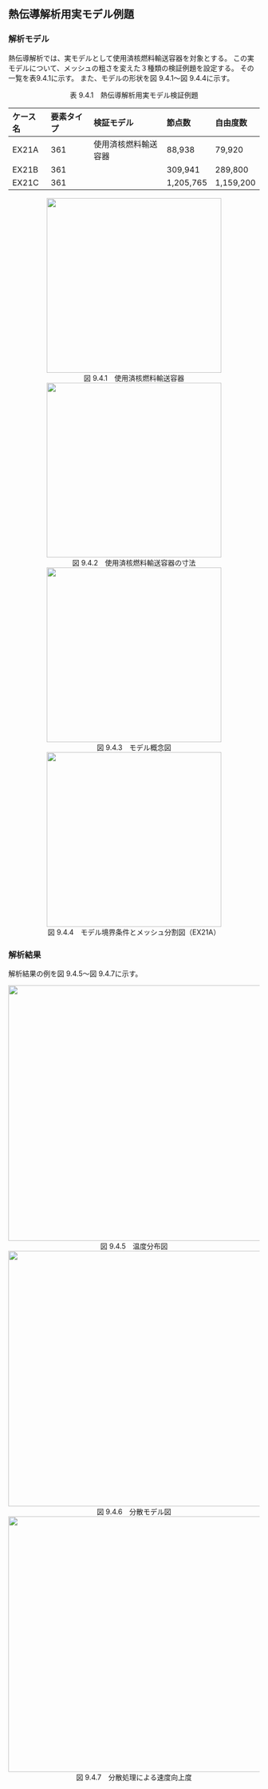 ## 熱伝導解析用実モデル例題

### 解析モデル

熱伝導解析では、実モデルとして使用済核燃料輸送容器を対象とする。
この実モデルについて、メッシュの粗さを変えた３種類の検証例題を設定する。
その一覧を表9.4.1に示す。
また、モデルの形状を図 9.4.1～図 9.4.4に示す。

<div style="text-align: center;">
表 9.4.1　熱伝導解析用実モデル検証例題
</div>

| ケース名 | 要素タイプ | 検証モデル           | 節点数    | 自由度数 |
|:--|:--|:--|:--|:--|
| EX21A    | 361        | 使用済核燃料輸送容器 | 88,938    | 79,920 |
| EX21B    | 361        |                      | 309,941   | 289,800 |
| EX21C    | 361        |                      | 1,205,765 | 1,159,200 |

<div style="text-align: center;">
<img src="../media/image04_01.png" width="350px"><br>
図 9.4.1　使用済核燃料輸送容器
</div>

<div style="text-align: center;">
<img src="../media/image04_02.png" width="350px"><br>
図 9.4.2　使用済核燃料輸送容器の寸法
</div>

<div style="text-align: center;">
<img src="../media/image04_03.png" width="350px"><br>
図 9.4.3　モデル概念図
</div>

<div style="text-align: center;">
<img src="../media/image04_04.png" width="350px"><br>
図 9.4.4　モデル境界条件とメッシュ分割図（EX21A）
</div>

### 解析結果

解析結果の例を図 9.4.5～図 9.4.7に示す。

<div style="text-align: center;">
<img src="../media/image04_05.png" width="512px"><br>
図 9.4.5　温度分布図
</div>

<div style="text-align: center;">
<img src="../media/image04_06.png" width="512px"><br>
図 9.4.6　分散モデル図
</div>

<div style="text-align: center;">
<img src="../media/image04_07.png" width="512px"><br>
図 9.4.7　分散処理による速度向上度
</div>
